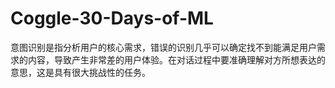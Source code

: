 # Coggle-30-Days-of-ML
意图识别是指分析用户的核心需求，错误的识别几乎可以确定找不到能满足用户需求的内容，导致产生非常差的用户体验。在对话过程中要准确理解对方所想表达的意思，这是具有很大挑战性的任务。
